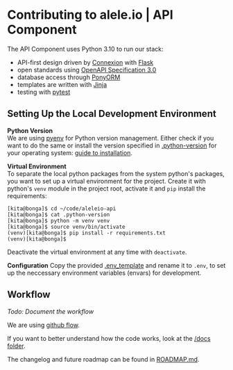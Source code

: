 # Contributing to alele.io | API Component

The API Component uses Python 3.10 to run our stack:

* API-first design driven by [Connexion](https://github.com/spec-first/connexion) with [Flask](https://flask.palletsprojects.com)
* open standards using [OpenAPI Specification 3.0](https://openapis.org)
* database access through [PonyORM](https://ponyorm.org/)
* templates are written with [Jinja](https://jinja.palletsprojects.com/)
* testing with [pytest](https://docs.pytest.org)

## Setting Up the Local Development Environment

**Python Version** \
We are using [pyenv](https://github.com/pyenv/pyenv) for Python version management.
Either check if you want to do the same or install the version specified in [.python-version](.python-version)
for your operating system: [guide to installation](https://realpython.com/installing-python/).

**Virtual Environment** \
To separate the local python packages from the system python's packages, you want to set up a virtual environment
for the project. Create it with python's `venv` module in the project root, activate it and `pip` install
the requirements:
    
    [kita@bonga]$ cd ~/code/aleleio-api
    [kita@bonga]$ cat .python-version
    [kita@bonga]$ python -m venv venv
    [kita@bonga]$ source venv/bin/activate
    (venv)[kita@bonga]$ pip install -r requirements.txt
    (venv)[kita@bonga]$ 
    
Deactivate the virtual environment at any time with `deactivate`.

**Configuration**
Copy the provided [.env_template](.env) and rename it to `.env`, to set up the neccessary environment variables
(envars) for development. 

## Workflow

*Todo: Document the workflow*

We are using [github flow](https://guides.github.com/introduction/flow/).

If you want to better understand how the code works, look at the [/docs folder](docs/README.md).

The changelog and future roadmap can be found in [ROADMAP.md](ROADMAP.md).